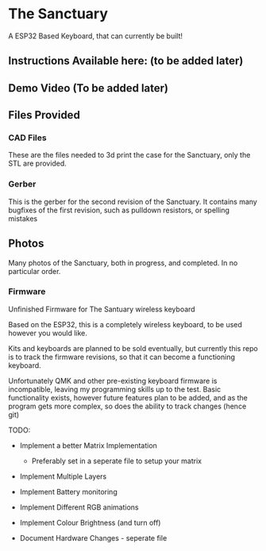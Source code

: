 # The Sanctuary
A ESP32 Based Keyboard, that can currently be built!

## Instructions Available here: (to be added later)

## Demo Video (To be added later)

## Files Provided

### CAD Files
These are the files needed to 3d print the case for the Sanctuary, only the STL are provided.

### Gerber
This is the gerber for the second revision of the Sanctuary. It contains many bugfixes of the first revision, such as pulldown resistors, or spelling mistakes 

## Photos
Many photos of the Sanctuary, both in progress, and completed. In no particular order.

### Firmware

Unfinished Firmware for The Santuary wireless keyboard

Based on the ESP32, this is a completely wireless keyboard, to be used however you would like. 

Kits and keyboards are planned to be sold eventually, but currently this repo is to track the firmware revisions, so that it can become a functioning keyboard.

Unfortunately QMK and other pre-existing keyboard firmware is incompatible, leaving my programming skills up to the test. Basic functionality exists, however future features plan to be added, and as the program gets more complex, so does the ability to track changes (hence git)

TODO:
- Implement a better Matrix Implementation
	- Preferably set in a seperate file to setup your matrix
- Implement Multiple Layers
- Implement Battery monitoring
- Implement Different RGB animations
- Implement Colour Brightness (and turn off)

- Document Hardware Changes - seperate file
